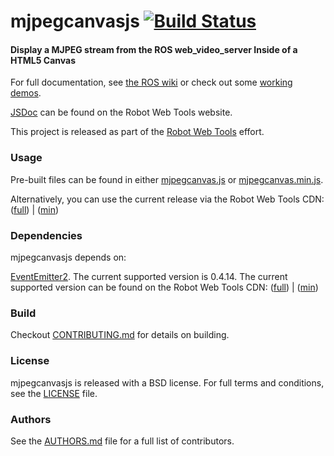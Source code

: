 mjpegcanvasjs [![Build Status](https://api.travis-ci.org/GT-RAIL/mjpegcanvasjs.png)](https://travis-ci.org/GT-RAIL/mjpegcanvasjs)
=============

#### Display a MJPEG stream from the ROS web_video_server Inside of a HTML5 Canvas
For full documentation, see [the ROS wiki](http://ros.org/wiki/mjpegcanvasjs) or check out some [working demos](http://robotwebtools.org/).

[JSDoc](http://robotwebtools.org/jsdoc/mjpegcanvasjs/current/) can be found on the Robot Web Tools website.

This project is released as part of the [Robot Web Tools](http://robotwebtools.org/) effort.

### Usage
Pre-built files can be found in either [mjpegcanvas.js](build/mjpegcanvas.js) or [mjpegcanvas.min.js](build/mjpegcanvas.min.js).

Alternatively, you can use the current release via the Robot Web Tools CDN: ([full](http://cdn.robotwebtools.org/mjpegcanvasjs/current/mjpegcanvas.js)) | ([min](http://cdn.robotwebtools.org/mjpegcanvasjs/current/mjpegcanvas.min.js))

### Dependencies
mjpegcanvasjs depends on:

[EventEmitter2](https://github.com/hij1nx/EventEmitter2). The current supported version is 0.4.14. The current supported version can be found on the Robot Web Tools CDN: ([full](http://cdn.robotwebtools.org/EventEmitter2/0.4.14/eventemitter2.js)) | ([min](http://cdn.robotwebtools.org/EventEmitter2/0.4.14/eventemitter2.min.js))

### Build
Checkout [CONTRIBUTING.md](CONTRIBUTING.md) for details on building.

### License
mjpegcanvasjs is released with a BSD license. For full terms and conditions, see the [LICENSE](LICENSE) file.

### Authors
See the [AUTHORS.md](AUTHORS.md) file for a full list of contributors.

